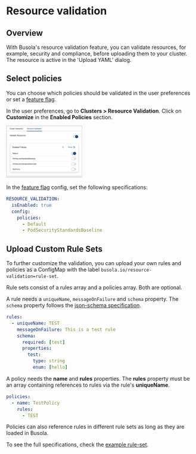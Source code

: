 # Resource validation

## Overview

With Busola's resource validation feature, you can validate resources, for example, security and compliance, before uploading them to your cluster. The resource is active in the 'Upload YAML' dialog.

## Select policies

You can choose which policies should be validated in the user preferences or set a [feature flag](../features.md).

In the user preferences, go to **Clusters > Resource Validation**. Click on **Customize** in the **Enabled Policies** section.

<img src="./assets/customize-policy-preferences.png" alt="Preferences menu when choosing which policies to enable" width="40%" style="border: 1px solid #D2D5D9">

In the [feature flag](../features.md) config, set the following specifications:

```yaml
RESOURCE_VALIDATION:
  isEnabled: true
  config:
    policies:
      - Default
      - PodSecurityStandardsBaseline
```

## Upload Custom Rule Sets

To further customize the validation, you can upload your own rules and policies as a ConfigMap with the label `busola.io/resource-validation=rule-set`.

Rule sets consist of a rules array and a policies array. Both are optional.

A rule needs a `uniqueName`, `messageOnFailure` and `schema` property. The `schema` property follows the [json-schema specification](http://json-schema.org/draft-07/schema).

```yaml
rules:
  - uniqueName: TEST
    messageOnFailure: This is a test rule
    schema:
      required: [test]
      properties:
        test:
          type: string
          enum: [hello]
```

A policy needs the **name** and **rules** properties. The **rules** property must be an array containing references to rules via the rule's **uniqueName**.

```yaml
policies:
  - name: TestPolicy
    rules:
      - TEST
```

Policies can also reference rules in different rule sets as long as they are loaded in Busola.

To see the full specifications, check the [example rule-set](../../examples/resource-validation/rule-set.yaml).
